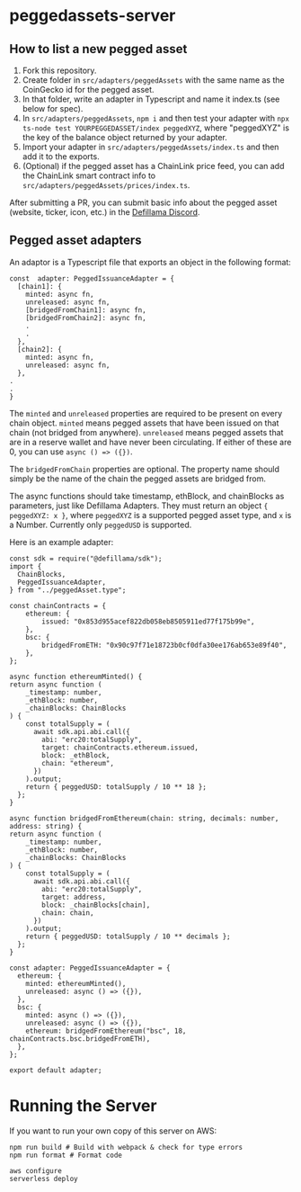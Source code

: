# peggedassets-server

## How to list a new pegged asset

1. Fork this repository.
2. Create folder in `src/adapters/peggedAssets` with the same name as the CoinGecko id for the pegged asset.
3. In that folder, write an adapter in Typescript and name it index.ts (see below for spec).
4. In `src/adapters/peggedAssets`, `npm i` and then test your adapter with `npx ts-node test YOURPEGGEDASSET/index peggedXYZ`, where "peggedXYZ" is the key of the balance object returned by your adapter.
5. Import your adapter in `src/adapters/peggedAssets/index.ts` and then add it to the exports.
6. (Optional) if the pegged asset has a ChainLink price feed, you can add the ChainLink smart contract info to `src/adapters/peggedAssets/prices/index.ts`.

After submitting a PR, you can submit basic info about the pegged asset (website, ticker, icon, etc.) in the [Defillama Discord](https://discord.gg/defillama).

## Pegged asset adapters

An adaptor is a Typescript file that exports an object in the following format:

    const  adapter: PeggedIssuanceAdapter = {
      [chain1]: {
        minted: async fn,
        unreleased: async fn,
        [bridgedFromChain1]: async fn,
        [bridgedFromChain2]: async fn,
        .
        .
      },
      [chain2]: {
        minted: async fn,
        unreleased: async fn,
      },
    .
    .
    }

The `minted` and `unreleased` properties are required to be present on every chain object. `minted` means pegged assets that have been issued on that chain (not bridged from anywhere). `unreleased` means pegged assets that are in a reserve wallet and have never been circulating. If either of these are 0, you can use `async () => ({})`.

The `bridgedFromChain` properties are optional. The property name should simply be the name of the chain the pegged assets are bridged from.

The async functions should take timestamp, ethBlock, and chainBlocks as parameters, just like Defillama Adapters. They must return an object `{ peggedXYZ: x }`, where `peggedXYZ` is a supported pegged asset type, and `x` is a Number. Currently only `peggedUSD` is supported.

Here is an example adapter:
	
    const sdk = require("@defillama/sdk");
    import {
      ChainBlocks,
      PeggedIssuanceAdapter,
    } from "../peggedAsset.type";

    const chainContracts = {
	    ethereum: {
	        issued: "0x853d955acef822db058eb8505911ed77f175b99e",
	    },
	    bsc: {
	        bridgedFromETH: "0x90c97f71e18723b0cf0dfa30ee176ab653e89f40",
	    },
    };

    async function ethereumMinted() {
    return async function (
        _timestamp: number,
        _ethBlock: number,
        _chainBlocks: ChainBlocks
    ) {
        const totalSupply = (
          await sdk.api.abi.call({
            abi: "erc20:totalSupply",
            target: chainContracts.ethereum.issued,
            block: _ethBlock,
            chain: "ethereum",
          })
        ).output;
        return { peggedUSD: totalSupply / 10 ** 18 };
      };
    }

    async function bridgedFromEthereum(chain: string, decimals: number, address: string) {
    return async function (
        _timestamp: number,
        _ethBlock: number,
        _chainBlocks: ChainBlocks
    ) {
        const totalSupply = (
          await sdk.api.abi.call({
            abi: "erc20:totalSupply",
            target: address,
            block: _chainBlocks[chain],
            chain: chain,
          })
        ).output;
        return { peggedUSD: totalSupply / 10 ** decimals };
      };
    }

    const adapter: PeggedIssuanceAdapter = {
      ethereum: {
        minted: ethereumMinted(),
        unreleased: async () => ({}),
      },
      bsc: {
        minted: async () => ({}),
        unreleased: async () => ({}),
        ethereum: bridgedFromEthereum("bsc", 18, chainContracts.bsc.bridgedFromETH),
      },
    };

    export default adapter;


# Running the Server

If you want to run your own copy of this server on AWS:
    
    npm run build # Build with webpack & check for type errors
    npm run format # Format code
 
    aws configure
	serverless deploy
